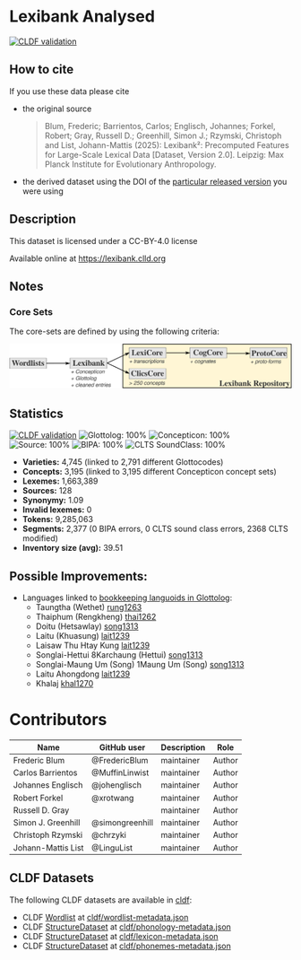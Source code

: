# Lexibank Analysed

[![CLDF validation](https://github.com/lexibank/lexibank-analysed/workflows/CLDF-validation/badge.svg)](https://github.com/lexibank/lexibank-analysed/actions?query=workflow%3ACLDF-validation)

## How to cite

If you use these data please cite
- the original source
  > Blum, Frederic; Barrientos, Carlos; Englisch, Johannes; Forkel, Robert; Gray, Russell D.; Greenhill, Simon J.; Rzymski, Christoph and List, Johann-Mattis (2025): Lexibank²: Precomputed Features for Large-Scale Lexical Data [Dataset, Version 2.0]. Leipzig: Max Planck Institute for Evolutionary Anthropology.
- the derived dataset using the DOI of the [particular released version](../../releases/) you were using

## Description


This dataset is licensed under a CC-BY-4.0 license

Available online at https://lexibank.clld.org

## Notes

### Core Sets

The core-sets are defined by using the following criteria:

![](./core_sets.svg)



## Statistics


[![CLDF validation](https://github.com/lexibank/lexibank-analysed/workflows/CLDF-validation/badge.svg)](https://github.com/lexibank/lexibank-analysed/actions?query=workflow%3ACLDF-validation)
![Glottolog: 100%](https://img.shields.io/badge/Glottolog-100%25-brightgreen.svg "Glottolog: 100%")
![Concepticon: 100%](https://img.shields.io/badge/Concepticon-100%25-brightgreen.svg "Concepticon: 100%")
![Source: 100%](https://img.shields.io/badge/Source-100%25-brightgreen.svg "Source: 100%")
![BIPA: 100%](https://img.shields.io/badge/BIPA-100%25-brightgreen.svg "BIPA: 100%")
![CLTS SoundClass: 100%](https://img.shields.io/badge/CLTS%20SoundClass-100%25-brightgreen.svg "CLTS SoundClass: 100%")

- **Varieties:** 4,745 (linked to 2,791 different Glottocodes)
- **Concepts:** 3,195 (linked to 3,195 different Concepticon concept sets)
- **Lexemes:** 1,663,389
- **Sources:** 128
- **Synonymy:** 1.09
- **Invalid lexemes:** 0
- **Tokens:** 9,285,063
- **Segments:** 2,377 (0 BIPA errors, 0 CLTS sound class errors, 2368 CLTS modified)
- **Inventory size (avg):** 39.51

## Possible Improvements:

- Languages linked to [bookkeeping languoids in Glottolog](http://glottolog.org/glottolog/glottologinformation#bookkeepinglanguoids):
  - Taungtha (Wethet) [rung1263](http://glottolog.org/resource/languoid/id/rung1263)
  - Thaiphum (Rengkheng) [thai1262](http://glottolog.org/resource/languoid/id/thai1262)
  - Doitu (Hetsawlay) [song1313](http://glottolog.org/resource/languoid/id/song1313)
  - Laitu (Khuasung) [lait1239](http://glottolog.org/resource/languoid/id/lait1239)
  - Laisaw Thu Htay Kung [lait1239](http://glottolog.org/resource/languoid/id/lait1239)
  - Songlai-Hettui 8Karchaung (Hettui) [song1313](http://glottolog.org/resource/languoid/id/song1313)
  - Songlai-Maung Um (Song) 1Maung Um (Song) [song1313](http://glottolog.org/resource/languoid/id/song1313)
  - Laitu Ahongdong [lait1239](http://glottolog.org/resource/languoid/id/lait1239)
  - Khalaj [khal1270](http://glottolog.org/resource/languoid/id/khal1270)



# Contributors

Name                | GitHub user      | Description  | Role
---                 | ---              | ---          | ---
Frederic Blum       | @FredericBlum    | maintainer   | Author
Carlos Barrientos   | @MuffinLinwist   | maintainer   | Author
Johannes Englisch   | @johenglisch     | maintainer   | Author
Robert Forkel       | @xrotwang        | maintainer   | Author
Russell D. Gray     |                  | maintainer   | Author
Simon J. Greenhill  | @simongreenhill  | maintainer   | Author
Christoph Rzymski   | @chrzyki         | maintainer   | Author
Johann-Mattis List  | @LinguList       | maintainer   | Author




## CLDF Datasets

The following CLDF datasets are available in [cldf](cldf):

- CLDF [Wordlist](https://github.com/cldf/cldf/tree/master/modules/Wordlist) at [cldf/wordlist-metadata.json](cldf/wordlist-metadata.json)
- CLDF [StructureDataset](https://github.com/cldf/cldf/tree/master/modules/StructureDataset) at [cldf/phonology-metadata.json](cldf/phonology-metadata.json)
- CLDF [StructureDataset](https://github.com/cldf/cldf/tree/master/modules/StructureDataset) at [cldf/lexicon-metadata.json](cldf/lexicon-metadata.json)
- CLDF [StructureDataset](https://github.com/cldf/cldf/tree/master/modules/StructureDataset) at [cldf/phonemes-metadata.json](cldf/phonemes-metadata.json)